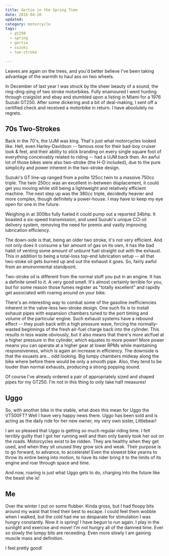 ```yaml
---
title: Gertie in the Spring Time
date: 2016-04-20
updated:
category: motorcycle
tags:
  - gt250
  - spring
  - gertie
  - suzuki
  - two-stroke

---
```


Leaves are again on the trees, and you'd better believe I've been
taking advantage of the warmth to haul ass on two wheels.

In December of last year I was struck by the sheer beauty of a sound,
the ring-ding-ping of two stroke motorbikes. Fully enamoured I went
hunting through craigslist and ebay and stumbled upon a listing in
Miami for a 1976 Suzuki GT250. After some dickering and a bit of
deal-making, I sent off a certified check and received a motorbike in
return. I have absolutely no regrets.

<!-- more -->

## 70s Two-Strokes

Back in the 70's, the UJM was king. That's just what motorcycles
looked like. Hell, even Harley-Davidson -- famous now for their
bad-boy cruiser look & feel, and their ability to stick branding on
every single square foot of everything conceivably related to riding
-- had a UJM back then. An awful lot of those bikes were also
two-stroke (the H-D included), due to the pure simplicity and power
inherent in the two-stroke design.

Suzuki's GT line-up ranged from a polite 125cc twin to a massive 750cc
triple. The twin 250cc was an excellent in-between displacement, it
could get you moving while still being a lightweight and relatively
efficient machine. The next step up was the 380cc triple, decidedly
heavier and more complex, though definitely a power-house. I may have
to keep my eye open for one in the future.

Weighing in at 300lbs fully fueled it could pump out a reported
34bhp. It boasted a six-speed transmission, and used Suzuki's unique
CCI oil delivery system, removing the need for premix and vastly
improving lubrication efficiency.

The down-side is that, being an older two stroke, it's not very
efficient. And not only does it consume a fair amount of gas on its
own, it has the bad habit of venting some amount of unburnt fuel
straight out with the exhaust. This in addition to being a total-loss
top-end lubrication setup -- all that two-stoke oil gets burned up and
out the exhaust it goes. So, fairly awful from an environmental
standpoint.

Two-stroke oil is different from the normal stuff you put in an
engine. It has a definite smell to it. A very good smell. It's almost
certainly terrible for you, but for some reason those fumes register
as "totally excellent" and rapidly get associated with roaring around
on your bike.

There's an interesting way to combat some of the gasoline
inefficiencies inherent in the valve-less two-stroke design. One such
fix is to install exhaust pipes with expansion chambers tuned to the
port timing and volume of the particular engine. Such exhaust systems
have a rebound effect -- they push back with a high pressure wave,
forcing the normally-wasted beginnings of the fresh air-fuel charge
back into the cylinder. This results in less waste obviously, but it
also means that there's more air/fuel at a higher pressure in the
cylinder, which equates to more power! More power means you can
operate at a higher gear at lower RPMs while maintaining
responsiveness, which is again an increase in efficiency. The downside
is that the exuasts are... odd looking. Big lumpy chambers midway
along the bike where before there would be only a smooth pipe. Also,
they tend to be louder than normal exhausts, producing a strong
popping sound.

Of course I've already ordered a pair of appropriately sized and
shaped pipes for my GT250. I'm not in this thing to only take half
measures!


## Uggo

So, with another bike in the stable, what does this mean for Uggo the
VT500FT? Well I have very happy news there. Uggo has been sold and is
acting as the daily ride for her new owner, my very own sister,
Littlebear!

I am so pleased that Uggo is getting so much regular riding time. I
felt terribly guilty that I got her running well and then only barely
took her out on the roads. Motorcycles exist to be ridden. They are
healthy when they get used, and when they sit unused they grow sick
and weak. Their purpose is to go forward, to advance, to accelerate!
Even the slowest bike yearns to throw its entire being into motion, to
have its rider bring it to the limits of its engine and roar through
space and time.

And now, roaring is just what Uggo gets to do, charging into the
future like the beast she is!


## Me

Over the winter I put on some flubber. Kinda gross, but I had floopy
bits around my waist that tried their best to escape. I could feel
them wobble when I walked, but the cold had me so desparate for
stimulation I was hungry constantly. Now it is spring! I have begun to
run again. I play in the sunlight and exercise and move! I'm not
hungry all of the damned time. Ever so slowly the lumpy bits are
receeding. Even more slowly I am gaining muscle mass and definition.

I feel pretty good!
